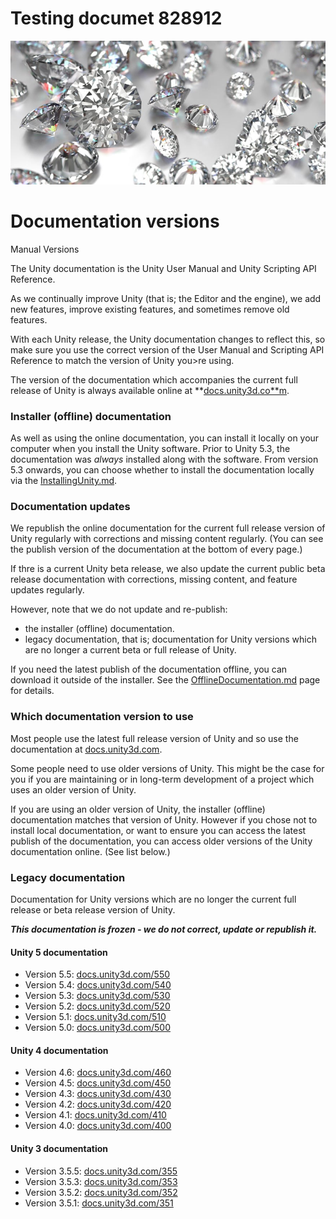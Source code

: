  

# Testing documet 828912 

 ![](Images/2_5c9b46cb64163342644ca373.jpeg) 

# Documentation versions 

 Manual Versions 

 The Unity documentation is the Unity User Manual and Unity Scripting API Reference. 

 As we continually improve Unity (that is; the Editor and the engine), we add new features, improve existing features, and sometimes remove old features. 

 With each Unity release, the Unity documentation changes to reflect this, so make sure you use the correct version of the User Manual and Scripting API Reference to match the version of Unity you&gt;re using. 

 The version of the documentation which accompanies the current full release of Unity is always available online at **[docs.unity3d.co**m](http://docs.unity3d.com/). 

### Installer (offline) documentation 

 As well as using the online documentation, you can install it locally on your computer when you install the Unity software. Prior to Unity 5.3, the documentation was *always* installed along with the software. From version 5.3 onwards, you can choose whether to install the documentation locally via the [InstallingUnity.md](InstallingUnity.md). 

### Documentation updates 

 We republish the online documentation for the current full release version of Unity regularly with corrections and missing content regularly. (You can see the publish version of the documentation at the bottom of every page.) 

 If thre is a current Unity beta release, we also update the current public beta release documentation with corrections, missing content, and feature updates regularly. 

 However, note that we do not update and re-publish: 
*  the installer (offline) documentation. 
*  legacy documentation, that is; documentation for Unity versions which are no longer a current beta or full release of Unity. 

 If you need the latest publish of the documentation offline, you can download it outside of the installer. See the [OfflineDocumentation.md](OfflineDocumentation.md) page for details. 

### Which documentation version to use 

 Most people use the latest full release version of Unity and so use the documentation at [docs.unity3d.com](http://docs.unity3d.com). 

 Some people need to use older versions of Unity. This might be the case for you if you are maintaining or in long-term development of a project which uses an older version of Unity. 

 If you are using an older version of Unity, the installer (offline) documentation matches that version of Unity. However if you chose not to install local documentation, or want to ensure you can access the latest publish of the documentation, you can access older versions of the Unity documentation online. (See list below.) 

### Legacy documentation 

 Documentation for Unity versions which are no longer the current full release or beta release version of Unity. 

 ***This documentation is frozen - we do not correct, update or republish it.*** 

#### Unity 5 documentation 
*  Version 5.5: [docs.unity3d.com/550](http://docs.unity3d.com/550) 
*  Version 5.4: [docs.unity3d.com/540](http://docs.unity3d.com/540) 
*  Version 5.3: [docs.unity3d.com/530](http://docs.unity3d.com/530) 
*  Version 5.2: [docs.unity3d.com/520](http://docs.unity3d.com/520) 
*  Version 5.1: [docs.unity3d.com/510](http://docs.unity3d.com/510) 
*  Version 5.0: [docs.unity3d.com/500](http://docs.unity3d.com/500) 

#### Unity 4 documentation 
*  Version 4.6: [docs.unity3d.com/460](http://docs.unity3d.com/460) 
*  Version 4.5: [docs.unity3d.com/450](http://docs.unity3d.com/450) 
*  Version 4.3: [docs.unity3d.com/430](http://docs.unity3d.com/430) 
*  Version 4.2: [docs.unity3d.com/420](http://docs.unity3d.com/420) 
*  Version 4.1: [docs.unity3d.com/410](http://docs.unity3d.com/410) 
*  Version 4.0: [docs.unity3d.com/400](http://docs.unity3d.com/400) 

#### Unity 3 documentation 
*  Version 3.5.5: [docs.unity3d.com/355](http://docs.unity3d.com/355) 
*  Version 3.5.3: [docs.unity3d.com/353](http://docs.unity3d.com/353) 
*  Version 3.5.2: [docs.unity3d.com/352](http://docs.unity3d.com/352) 
*  Version 3.5.1: [docs.unity3d.com/351](http://docs.unity3d.com/351)